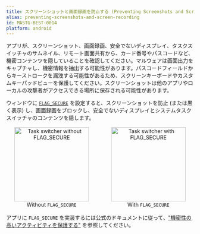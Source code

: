 ```yaml
---
title: スクリーンショットと画面録画を防止する (Preventing Screenshots and Screen Recording)
alias: preventing-screenshots-and-screen-recording
id: MASTG-BEST-0014
platform: android
---
```


アプリが、スクリーンショット、画面録画、安全でないディスプレイ、タスクスイッチャのサムネイル、リモート画面共有から、カード番号やパスコードなど、機密コンテンツを隠していることを確認してください。マルウェアは画面出力をキャプチャし、機密情報を抽出する可能性があります。パスコードフィールドからキーストロークを漏洩する可能性があるため、スクリーンキーボードやカスタムキーパッドビューを保護してください。スクリーンショットは他のアプリやローカルの攻撃者がアクセスできる場所に保存される可能性があります。

ウィンドウに [`FLAG_SECURE`](https://developer.android.com/security/fraud-prevention/activities#flag_secure) を設定すると、スクリーンショットを防止 (または黒く表示) し、画面録画をブロックし、安全でないディスプレイとシステムタスクスイッチャのコンテンツを隠します。

<div style="display:flex; flex-wrap:wrap; gap:16px; align-items:flex-start; margin:16px 0;">
  <figure style="flex:1 1 220px; margin:0; text-align:center;">
    <img src="Images/Chapters/0x05d/task-switcher-without-flag-secure.png" width="200" alt="Task switcher without FLAG_SECURE">
    <figcaption>Without <code>FLAG_SECURE</code></figcaption>
  </figure>
  <figure style="flex:1 1 220px; margin:0; text-align:center;">
    <img src="Images/Chapters/0x05d/task-switcher-with-flag-secure.png" width="200" alt="Task switcher with FLAG_SECURE">
    <figcaption>With <code>FLAG_SECURE</code></figcaption>
  </figure>
</div>

アプリに `FLAG_SECURE` を実装するには公式のドキュメントに従って、["機密性の高いアクティビティを保護する"](https://developer.android.com/security/fraud-prevention/activities) を参照してください。
